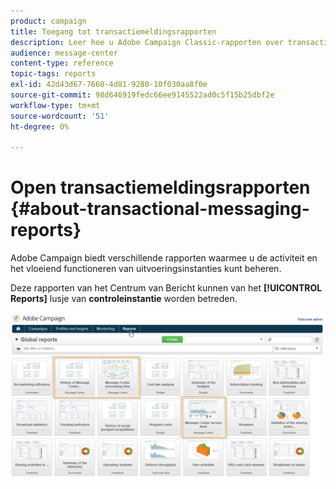 ```yaml
---
product: campaign
title: Toegang tot transactiemeldingsrapporten
description: Leer hoe u Adobe Campaign Classic-rapporten over transactieberichten kunt openen.
audience: message-center
content-type: reference
topic-tags: reports
exl-id: 42d43d67-7660-4d81-9280-10f030aa8f0e
source-git-commit: 98d646919fedc66ee9145522ad0c5f15b25dbf2e
workflow-type: tm+mt
source-wordcount: '51'
ht-degree: 0%

---
```


# Open transactiemeldingsrapporten {#about-transactional-messaging-reports}

Adobe Campaign biedt verschillende rapporten waarmee u de activiteit en het vloeiend functioneren van uitvoeringsinstanties kunt beheren.

Deze rapporten van het Centrum van Bericht kunnen van het **[!UICONTROL Reports]** lusje van **controleinstantie** worden betreden.

![](assets/messagecenter_reporting_002.png)
